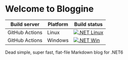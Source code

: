 # Welcome to Bloggine

| Build server   | Platform     | Build status |
|----------------|--------------|--------------|
| GitHub Actions | Linux      | [![.NET Linux](https://github.com/tidyui/bloggine/actions/workflows/dotnet_linux.yml/badge.svg)](https://github.com/tidyui/bloggine/actions/workflows/dotnet_linux.yml) |
| GitHub Actions | Windows      | [![.NET Win](https://github.com/tidyui/bloggine/actions/workflows/dotnet_win.yml/badge.svg)](https://github.com/tidyui/bloggine/actions/workflows/dotnet_win.yml) |


Dead simple, super fast, flat-file Markdown blog for .NET6
